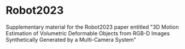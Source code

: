 # Robot2023
Supplementary material for the Robot2023 paper entitled "3D Motion Estimation of Volumetric Deformable Objects from RGB-D Images Synthetically Generated by a Multi-Camera System"
